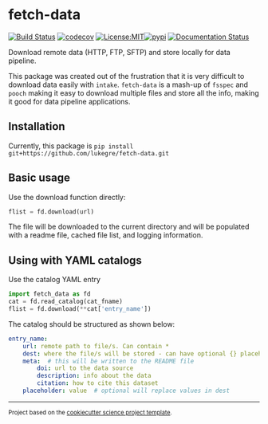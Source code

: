 fetch-data
==============================
[![Build Status](https://github.com/lukegre/fetch-data/workflows/Tests/badge.svg)](https://github.com/lukegre/fetch-data/actions)
[![codecov](https://codecov.io/gh/lukegre/fetch-data/branch/master/graph/badge.svg)](https://codecov.io/gh/lukegre/fetch-data)
[![License:MIT](https://img.shields.io/badge/License-MIT-lightgray.svg?style=flt-square)](https://opensource.org/licenses/MIT)[![pypi](https://img.shields.io/pypi/v/fetch-data.svg)](https://pypi.org/project/fetch-data)
[![Documentation Status](https://readthedocs.org/projects/fetch-data/badge/?version=latest)](https://fetch-data.readthedocs.io)
<!-- [![conda-forge](https://img.shields.io/conda/dn/conda-forge/fetch-data?label=conda-forge)](https://anaconda.org/conda-forge/fetch-data) -->


Download remote data (HTTP, FTP, SFTP) and store locally for data pipeline.

This package was created out of the frustration that it is very difficult to download data easily with `intake`.
`fetch-data` is a mash-up of `fsspec` and `pooch` making it easy to download multiple files and store all the info, making it good for data pipeline applications.


Installation
------------
Currently, this package is
`pip install git+https://github.com/lukegre/fetch-data.git`


Basic usage
-----------

Use the download function directly:

```python
flist = fd.download(url)
```

The file will be downloaded to the current directory and will be populated with a readme file, cached file list, and logging information.


Using with YAML catalogs
------------------------
Use the catalog YAML entry
```python
import fetch_data as fd
cat = fd.read_catalog(cat_fname)
flist = fd.download(**cat['entry_name'])
```

The catalog should be structured as shown below:
```yaml
entry_name:
    url: remote path to file/s. Can contain *
    dest: where the file/s will be stored - can have optional {} placeholders that will be replaced
    meta:  # this will be written to the README file
        doi: url to the data source
        description: info about the data
        citation: how to cite this dataset
    placeholder: value  # optional will replace values in dest
```

--------

<p><small>Project based on the <a target="_blank" href="https://github.com/jbusecke/cookiecutter-science-project">cookiecutter science project template</a>.</small></p>

